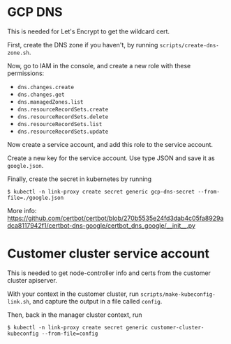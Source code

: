 # GCP DNS

This is needed for Let's Encrypt to get the wildcard cert.

First, create the DNS zone if you haven't, by running
`scripts/create-dns-zone.sh`.

Now, go to IAM in the console, and create a new role with these permissions:
* `dns.changes.create`
* `dns.changes.get`
* `dns.managedZones.list`
* `dns.resourceRecordSets.create`
* `dns.resourceRecordSets.delete`
* `dns.resourceRecordSets.list`
* `dns.resourceRecordSets.update`

Now create a service account, and add this role to the service account.

Create a new key for the service account. Use type JSON and save it as
`google.json`.

Finally, create the secret in kubernetes by running

```
$ kubectl -n link-proxy create secret generic gcp-dns-secret --from-file=./google.json
```

More info: https://github.com/certbot/certbot/blob/270b5535e24fd3dab4c05fa8929adca8117942f1/certbot-dns-google/certbot_dns_google/__init__.py


# Customer cluster service account

This is needed to get node-controller info and certs from the customer cluster
apiserver.

With your context in the customer cluster, run
`scripts/make-kubeconfig-link.sh`, and capture the output in a file called
`config`.

Then, back in the manager cluster context, run

```
$ kubectl -n link-proxy create secret generic customer-cluster-kubeconfig --from-file=config
```
